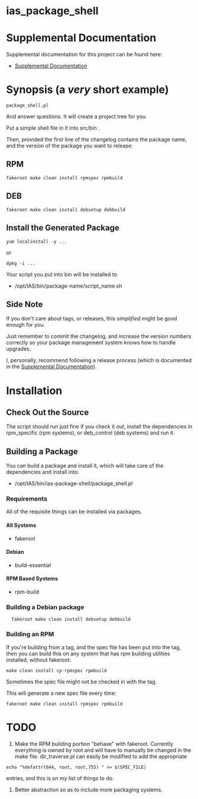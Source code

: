 # ias_package_shell

# Supplemental Documentation

Supplemental documentation for this project can be found here:

* [Supplemental Documentation](./doc/index.md)

# Synopsis (a _very_ short example)

```
package_shell.pl
```

And answer questions.  It will create a project tree for you.

Put a simple shell file in it into src/bin .

Then, provided the first line of the changelog contains the package name,
and the version of the package you want to release:

## RPM

```
fakeroot make clean install rpmspec rpmbuild
```

## DEB

```
fakeroot make clean install debsetup debbuild
```

## Install the Generated Package

```
yum localinstall -y ...
```

or

```
dpkg -i ...
```

Your script you put into bin will be installed to

* /opt/IAS/bin/package-name/script_name.sh

## Side Note

If you don't care about tags, or releases, this _simplified_ might be good enough for you.

Just remember to commit the changelog, and increase the version numbers correctly
so your package management system knows how to handle upgrades.

I, personally, recommend following a release process (which is documented in the
[Supplemental Documentation](./doc/index.md)).

# Installation

## Check Out the Source

The script should run just fine if you check it out, install the dependencies in
rpm_specific (rpm systems), or deb_control (deb systems) and run it.

## Building a Package

You can build a package and install it, which will take care of the dependencies and install into:

* /opt/IAS/bin/ias-package-shell/package_shell.pl


### Requirements

All of the requisite things can be installed via packages.

#### All Systems

* fakeroot

#### Debian

* build-essential

#### RPM Based Systems

* rpm-build

### Building a Debian package

```
  fakeroot make clean install debsetup debbuild
```

### Building an RPM

If you're building from a tag, and the spec file has been put
into the tag, then you can build this on any system that has
rpm building utilities installed, without fakeroot:

```
make clean install cp-rpmspec rpmbuild
```

Sometimes the spec file might not be checked in with the tag.

This will generate a new spec file every time:

```
fakeroot make clean install rpmspec rpmbuild
```

# TODO

1.  Make the RPM building portion "behave" with fakeroot.  Currently
everything is owned by root and will have to manually be changed in the make file.
dir_traverse.pl can easily be modified to add the appropriate
```
echo "%defattr(644, root, root,755) " >> $(SPEC_FILE)
```
entries, and this is on my list
of things to do.

1.  Better abstraction so as to include more packaging systems.

